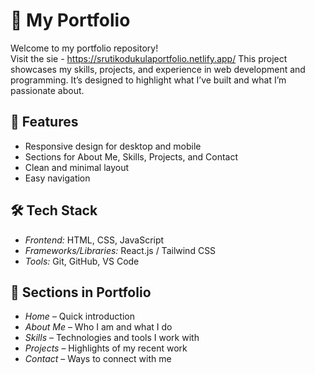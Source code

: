 # 🌟 My Portfolio

Welcome to my portfolio repository!  
Visit the sie - https://srutikodukulaportfolio.netlify.app/
This project showcases my skills, projects, and experience in web development and programming. It’s designed to highlight what I’ve built and what I’m passionate about.



## 🚀 Features
- Responsive design for desktop and mobile
- Sections for About Me, Skills, Projects, and Contact
- Clean and minimal layout
- Easy navigation



## 🛠 Tech Stack
- *Frontend:* HTML, CSS, JavaScript  
- *Frameworks/Libraries:* React.js / Tailwind CSS 
- *Tools:* Git, GitHub, VS Code  



## 📂 Sections in Portfolio
- *Home* – Quick introduction  
- *About Me* – Who I am and what I do  
- *Skills* – Technologies and tools I work with  
- *Projects* – Highlights of my recent work  
- *Contact* – Ways to connect with me  

